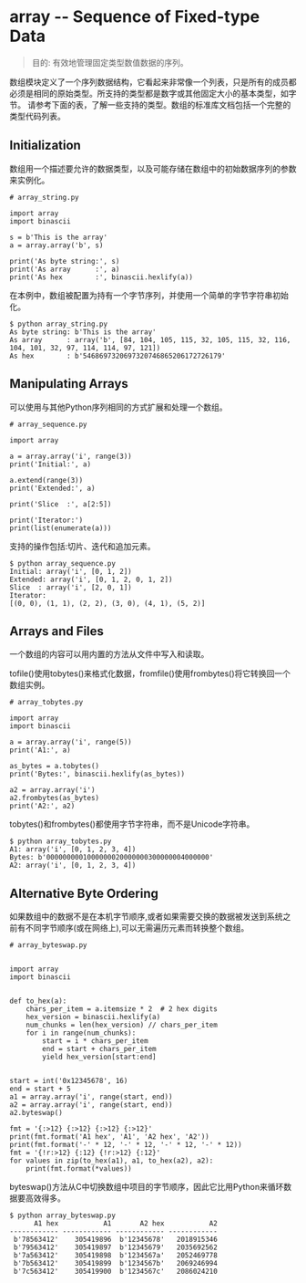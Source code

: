 # array -- Sequence of Fixed-type Data
> 目的: 有效地管理固定类型数值数据的序列。

数组模块定义了一个序列数据结构，它看起来非常像一个列表，只是所有的成员都必须是相同的原始类型。所支持的类型都是数字或其他固定大小的基本类型，如字节。
请参考下面的表，了解一些支持的类型。数组的标准库文档包括一个完整的类型代码列表。

## Initialization
数组用一个描述要允许的数据类型，以及可能存储在数组中的初始数据序列的参数来实例化。
<pre><code># array_string.py

import array
import binascii

s = b'This is the array'
a = array.array('b', s)

print('As byte string:', s)
print('As array      :', a)
print('As hex        :', binascii.hexlify(a))</pre></code>
在本例中，数组被配置为持有一个字节序列，并使用一个简单的字节字符串初始化。
<pre><code>$ python array_string.py
As byte string: b'This is the array'
As array      : array('b', [84, 104, 105, 115, 32, 105, 115, 32, 116, 104, 101, 32, 97, 114, 114, 97, 121])
As hex        : b'5468697320697320746865206172726179'</pre></code>
## Manipulating Arrays
可以使用与其他Python序列相同的方式扩展和处理一个数组。
<pre><code># array_sequence.py

import array

a = array.array('i', range(3))
print('Initial:', a)

a.extend(range(3))
print('Extended:', a)

print('Slice  :', a[2:5])

print('Iterator:')
print(list(enumerate(a)))</pre></code>
支持的操作包括:切片、迭代和追加元素。
<pre><code>$ python array_sequence.py
Initial: array('i', [0, 1, 2])
Extended: array('i', [0, 1, 2, 0, 1, 2])
Slice  : array('i', [2, 0, 1])
Iterator:
[(0, 0), (1, 1), (2, 2), (3, 0), (4, 1), (5, 2)]</pre></code>
## Arrays and Files
一个数组的内容可以用内置的方法从文件中写入和读取。

tofile()使用tobytes()来格式化数据，fromfile()使用frombytes()将它转换回一个数组实例。
<pre><code># array_tobytes.py

import array
import binascii

a = array.array('i', range(5))
print('A1:', a)

as_bytes = a.tobytes()
print('Bytes:', binascii.hexlify(as_bytes))

a2 = array.array('i')
a2.frombytes(as_bytes)
print('A2:', a2)</pre></code>
tobytes()和frombytes()都使用字节字符串，而不是Unicode字符串。
<pre><code>$ python array_tobytes.py
A1: array('i', [0, 1, 2, 3, 4])
Bytes: b'0000000001000000020000000300000004000000'
A2: array('i', [0, 1, 2, 3, 4])</pre></code>
## Alternative Byte Ordering
如果数组中的数据不是在本机字节顺序,或者如果需要交换的数据被发送到系统之前有不同字节顺序(或在网络上),可以无需遍历元素而转换整个数组。
<pre><code># array_byteswap.py


import array
import binascii


def to_hex(a):
    chars_per_item = a.itemsize * 2  # 2 hex digits
    hex_version = binascii.hexlify(a)
    num_chunks = len(hex_version) // chars_per_item
    for i in range(num_chunks):
        start = i * chars_per_item
        end = start + chars_per_item
        yield hex_version[start:end]


start = int('0x12345678', 16)
end = start + 5
a1 = array.array('i', range(start, end))
a2 = array.array('i', range(start, end))
a2.byteswap()

fmt = '{:>12} {:>12} {:>12} {:>12}'
print(fmt.format('A1 hex', 'A1', 'A2 hex', 'A2'))
print(fmt.format('-' * 12, '-' * 12, '-' * 12, '-' * 12))
fmt = '{!r:>12} {:12} {!r:>12} {:12}'
for values in zip(to_hex(a1), a1, to_hex(a2), a2):
    print(fmt.format(*values))</pre></code>
byteswap()方法从C中切换数组中项目的字节顺序，因此它比用Python来循环数据要高效得多。
<pre><code>$ python array_byteswap.py
      A1 hex           A1       A2 hex           A2
------------ ------------ ------------ ------------
 b'78563412'    305419896  b'12345678'   2018915346
 b'79563412'    305419897  b'12345679'   2035692562
 b'7a563412'    305419898  b'1234567a'   2052469778
 b'7b563412'    305419899  b'1234567b'   2069246994
 b'7c563412'    305419900  b'1234567c'   2086024210</pre></code>


